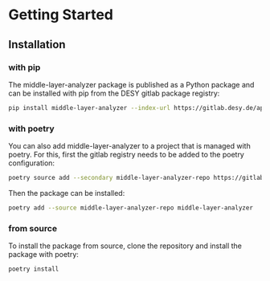 # Getting Started

## Installation
### with pip
The middle-layer-analyzer package is published as a Python package and can be installed with pip from the DESY gitlab package registry:
```bash
pip install middle-layer-analyzer --index-url https://gitlab.desy.de/api/v4/projects/5555/packages/pypi
```

### with poetry
You can also add middle-layer-analyzer to a project that is managed with poetry. For this, first the gitlab registry needs to be added to the poetry configuration:
```bash
poetry source add --secondary middle-layer-analyzer-repo https://gitlab.desy.de/api/v4/projects/5555/packages/pypi
```
Then the package can be installed:
```bash
poetry add --source middle-layer-analyzer-repo middle-layer-analyzer
```

### from source
To install the package from source, clone the repository and install the package with poetry:
```bash
poetry install
```
